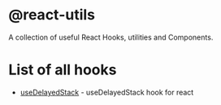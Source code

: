 # @react-utils
A collection of useful React Hooks, utilities and Components.

# List of all hooks
*   [useDelayedStack](/src/hooks/useDelayedStack/readme.md) - useDelayedStack hook for react